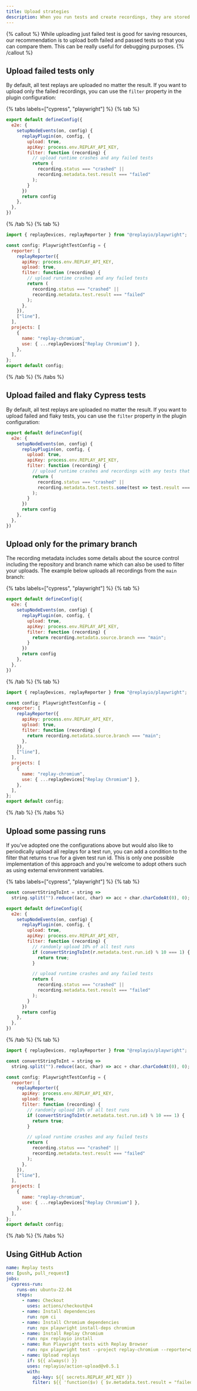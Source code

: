 ```yaml
---
title: Upload strategies
description: When you run tests and create recordings, they are stored locally. You can opt to upload them automatically or define your own uploading strategy. All uploaded recordings become accessible in the Replay App.
---
```


{% callout %}
While uploading just failed test is good for saving resources, our recommendation is to upload both failed and passed tests so that you can compare them. This can be really useful for debugging purposes.
{% /callout %}

## Upload failed tests only
By default, all test replays are uploaded no matter the result. If you want to upload only the failed recordings, you can use the `filter` property in the plugin configuration:

{% tabs labels=["cypress", "playwright"] %}
  {% tab %}
  ```js
  export default defineConfig({
    e2e: {
      setupNodeEvents(on, config) {
        replayPlugin(on, config, {
          upload: true,
          apiKey: process.env.REPLAY_API_KEY,
          filter: function (recording) {
            // upload runtime crashes and any failed tests
            return (
              recording.status === "crashed" ||
              recording.metadata.test.result === "failed"
            );
          }
        })
        return config
      },
    },
  })
  ```
  {% /tab %}
  {% tab %}
  ```js
  import { replayDevices, replayReporter } from "@replayio/playwright";

  const config: PlaywrightTestConfig = {
    reporter: [
      replayReporter({
        apiKey: process.env.REPLAY_API_KEY,
        upload: true,
        filter: function (recording) {
          // upload runtime crashes and any failed tests
          return (
            recording.status === "crashed" ||
            recording.metadata.test.result === "failed"
          );
        },
      }),
      ["line"],
    ],
    projects: [
      {
        name: "replay-chromium",
        use: { ...replayDevices["Replay Chromium"] },
      },
    ],
  };
  export default config;
  ```
  {% /tab %}
{% /tabs %}


## Upload failed and flaky Cypress tests
By default, all test replays are uploaded no matter the result. If you want to upload failed and flaky tests, you can use the `filter` property in the plugin configuration:

```js
export default defineConfig({
  e2e: {
    setupNodeEvents(on, config) {
      replayPlugin(on, config, {
        upload: true,
        apiKey: process.env.REPLAY_API_KEY,
        filter: function (recording) {
          // upload runtime crashes and recordings with any tests that failed
          return (
            recording.status === "crashed" ||
            recording.metadata.test.tests.some(test => test.result === "failed")
          );
        }
      })
      return config
    },
  },
})
```

## Upload only for the primary branch

The recording metadata includes some details about the source control including the repository and branch name which can also be used to filter your uploads. The example below uploads all recordings from the `main` branch:

{% tabs labels=["cypress", "playwright"] %}
  {% tab %}
  ```js
  export default defineConfig({
    e2e: {
      setupNodeEvents(on, config) {
        replayPlugin(on, config, {
          upload: true,
          apiKey: process.env.REPLAY_API_KEY,
          filter: function (recording) {
            return recording.metadata.source.branch === "main";
          }
        })
        return config
      },
    },
  })
  ```
  {% /tab %}
  {% tab %}
  ```js
  import { replayDevices, replayReporter } from "@replayio/playwright";

  const config: PlaywrightTestConfig = {
    reporter: [
      replayReporter({
        apiKey: process.env.REPLAY_API_KEY,
        upload: true,
        filter: function (recording) {
          return recording.metadata.source.branch === "main";
        },
      }),
      ["line"],
    ],
    projects: [
      {
        name: "replay-chromium",
        use: { ...replayDevices["Replay Chromium"] },
      },
    ],
  };
  export default config;
  ```
  {% /tab %}
{% /tabs %}


## Upload some passing runs

If you've adopted one the configurations above but would also like to periodically upload all replays for a test run, you can add a condition to the filter that returns `true` for a given test run id. This is only one possible implementation of this approach and you're welcome to adopt others such as using external environment variables.

{% tabs labels=["cypress", "playwright"] %}
  {% tab %}
  ```js
  const convertStringToInt = string =>
    string.split("").reduce((acc, char) => acc + char.charCodeAt(0), 0);

  export default defineConfig({
    e2e: {
      setupNodeEvents(on, config) {
        replayPlugin(on, config, {
          upload: true,
          apiKey: process.env.REPLAY_API_KEY,
          filter: function (recording) {
            // randomly upload 10% of all test runs
            if (convertStringToInt(r.metadata.test.run.id) % 10 === 1) {
              return true;
            }

            // upload runtime crashes and any failed tests
            return (
              recording.status === "crashed" ||
              recording.metadata.test.result === "failed"
            );
          }
        })
        return config
      },
    },
  })
  ```
  {% /tab %}
  {% tab %}
  ```js
  import { replayDevices, replayReporter } from "@replayio/playwright";

  const convertStringToInt = string =>
    string.split("").reduce((acc, char) => acc + char.charCodeAt(0), 0);

  const config: PlaywrightTestConfig = {
    reporter: [
      replayReporter({
        apiKey: process.env.REPLAY_API_KEY,
        upload: true,
        filter: function (recording) {
          // randomly upload 10% of all test runs
          if (convertStringToInt(r.metadata.test.run.id) % 10 === 1) {
            return true;
          }

          // upload runtime crashes and any failed tests
          return (
            recording.status === "crashed" ||
            recording.metadata.test.result === "failed"
          );
        },
      }),
      ["line"],
    ],
    projects: [
      {
        name: "replay-chromium",
        use: { ...replayDevices["Replay Chromium"] },
      },
    ],
  };
  export default config;
  ```
  {% /tab %}
{% /tabs %}

## Using GitHub Action
```yml {% fileName=".github/workflows/e2e.yml" lineNumbers=true highlight=[19] %}
name: Replay tests
on: [push, pull_request]
jobs:
  cypress-run:
    runs-on: ubuntu-22.04
    steps:
      - name: Checkout
        uses: actions/checkout@v4
      - name: Install dependencies
        run: npm ci
      - name: Install Chromium dependencies
        run: npx playwright install-deps chromium
      - name: Install Replay Chromium
        run: npx replayio install
      - name: Run Playwright tests with Replay Browser
        run: npx playwright test --project replay-chromium --reporter=@replayio/playwright/reporter,line
      - name: Upload replays
        if: ${{ always() }}
        uses: replayio/action-upload@v0.5.1
        with:
          api-key: ${{ secrets.REPLAY_API_KEY }}
          filter: ${{ 'function($v) { $v.metadata.test.result = "failed" }' }}
```

